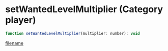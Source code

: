 # setWantedLevelMultiplier (Category player)

```js
function setWantedLevelMultiplier(multiplier: number): void
```

[filename](setWantedLevelMultiplier_m.md ':include')